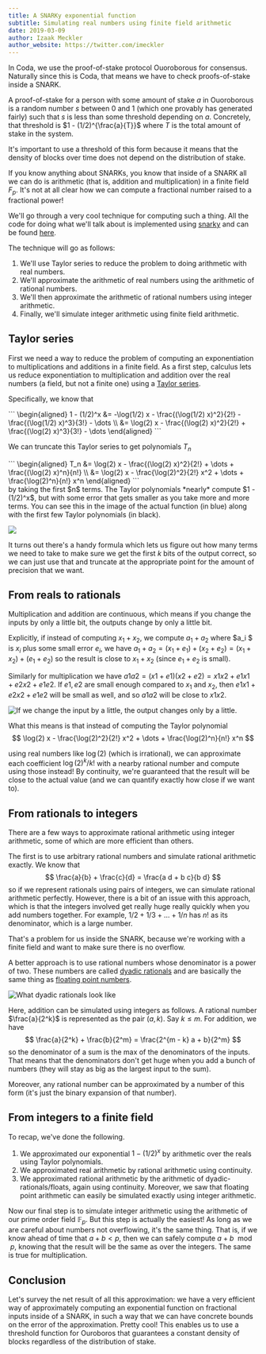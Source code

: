 ```yaml
---
title: A SNARKy exponential function
subtitle: Simulating real numbers using finite field arithmetic
date: 2019-03-09
author: Izaak Meckler
author_website: https://twitter.com/imeckler
---
```


In Coda, we use the proof-of-stake protocol Ouoroborous for consensus.
Naturally since this is Coda, that means we have to check proofs-of-stake inside
a SNARK.

A proof-of-stake for a person with some amount of stake $a$
in Ouoroborous is a random number $s$ between 0 and 1
(which one provably has generated fairly) such that $s$ is
less than some threshold depending on $a$. Concretely, that
threshold is $1 - (1/2)^{\frac{a}{T}}$ where $T$ is the total amount of
stake in the system.

It's important to use a threshold of this form because it means that the density
of blocks over time does not depend on the distribution of stake.

If you know anything about SNARKs, you know that inside of a SNARK all we
can do is arithmetic (that is, addition and multiplication) in a finite field $F_p$. It's not at
all clear how we can compute a fractional number raised to a fractional power!

We'll go through a very cool technique for computing such a thing.
All the code for doing what we'll talk about is implemented using
[snarky](https://github.com/o1-labs/snarky) and can be found [here](https://github.com/CodaProtocol/coda/pull/1822).

The technique will go as follows:

1. We'll use Taylor series to reduce the problem to doing arithmetic with
  real numbers.
2. We'll approximate the arithmetic of real numbers using the arithmetic
  of rational numbers.
3. We'll then approximate the arithmetic of rational numbers using integer
  arithmetic.
4. Finally, we'll simulate integer arithmetic using finite field
  arithmetic.

## Taylor series

First we need a way to reduce the problem of computing an exponentiation to
multiplications and additions in a finite field. As a first step, calculus
lets us reduce exponentiation to multiplication and addition over the
real numbers (a field, but not a finite one) using a [Taylor series]().

Specifically, we know that

<div class="katex-block">
```
\begin{aligned}
  1 - (1/2)^x
  &= -\log(1/2) x - \frac{(\log(1/2) x)^2}{2!} - \frac{(\log(1/2) x)^3}{3!} - \dots \\
  &= \log(2) x - \frac{(\log(2) x)^2}{2!} + \frac{(\log(2) x)^3}{3!} - \dots
\end{aligned}
```
</div>

We can truncate this Taylor series to get polynomials $T_n$
<div class="katex-block">
```
\begin{aligned}
  T_n
  &= \log(2) x - \frac{(\log(2) x)^2}{2!} + \dots + \frac{(\log(2) x)^n}{n!} \\
  &= \log(2) x - \frac{\log(2)^2}{2!} x^2 + \dots + \frac{\log(2)^n}{n!} x^n
\end{aligned}
```
</div>
by taking the first $n$ terms. The Taylor polynomials *nearly* compute
$1 - (1/2)^x$, but with some error that gets smaller as you take more and more
terms. You can see this in the image of the actual function (in blue) along with the
first few Taylor polynomials (in black).

![](/static/blog/taylor/taylor-polys.png)

It turns out there's a handy formula which lets us figure out how
many terms we need to take to make sure we get the first
$k$ bits of the output correct, so we can just use that and truncate at
the appropriate point for the amount of precision that we want.


## From reals to rationals

Multiplication and addition are continuous, which means if you change the
inputs by only a little bit, the outputs change by only a little bit.

Explicitly, if instead of computing $x_1 + x_2$, we compute
$a_1 + a_2$ where $a_i $ is $x_i$ plus some small error $e_i$, we have
$a_1 + a_2 = (x_1 + e_1) + (x_2 + e_2) = (x_1 + x_2) + (e_1 + e_2)$ so
the result is close to $x_1 + x_2$ (since $e_1 + e_2$ is small).

Similarly for multiplication we have
$a1 a2 = (x1 + e1)(x2 + e2) = x1 x2 + e1 x1 + e2 x2 + e1 e2$.
If $e1, e2$ are small enough compared to $x_1$ and $x_2$,
then $e1 x1 + e2 x2 + e1 e2$ will be small as well, and so
$a1 a2$ will be close to $x1 x2$.

![If we change the input by a little, the output changes only by a little.](https://upload.wikimedia.org/wikipedia/commons/d/d5/Epsilon-delta_limit.svg)

What this means is that instead of computing the Taylor polynomial
$$
  \log(2) x - \frac{\log(2)^2}{2!} x^2 + \dots + \frac{\log(2)^n}{n!} x^n
$$

using real numbers like $\log(2)$ (which is irrational), we can approximate
each coefficient $\log(2)^k / k!$ with a nearby rational number and compute
using those instead! By continuity, we're guaranteed that the result will
be close to the actual value (and we can quantify exactly how close if we
want to).

## From rationals to integers

There are a few ways to approximate rational arithmetic using integer arithmetic,
some of which are more efficient than others.

The first is to use arbitrary rational numbers and simulate rational arithmetic exactly.
We know that
$$
\frac{a}{b} + \frac{c}{d} = \frac{a d + b c}{b d}
$$
so if we represent rationals using pairs of integers, we can simulate rational
arithmetic perfectly. However, there is a bit of an issue with this approach, which
is that the integers involved get really huge really quickly when you add numbers together.
For example,  $1/2 + 1/3 + \dots + 1/n$ has $n!$ as its denominator, which is a large number.

That's a problem for us inside the SNARK, because we're working with a finite field and
want to make sure there is no overflow.

A better approach is to use rational numbers whose denominator is a power of two.
These numbers are called [dyadic rationals](https://en.wikipedia.org/wiki/Dyadic_rational) and are basically the same thing as
[floating point numbers](https://en.wikipedia.org/wiki/Floating-point_arithmetic).

![What dyadic rationals look like](https://upload.wikimedia.org/wikipedia/commons/thumb/2/2f/Dyadic_rational.svg/1200px-Dyadic_rational.svg.png)

Here,
addition can be simulated using integers as follows. A rational number $\frac{a}{2^k}$
is represented as the pair $(a, k)$. Say $k \leq m$. For addition, we have
$$
\frac{a}{2^k} + \frac{b}{2^m} = \frac{2^{m - k} a + b}{2^m}
$$
so the denominator of a sum is the max of the denominators of the inputs.
That means that the denominators don't get huge when you add a bunch of numbers (they
will stay as big as the largest input to the sum).

Moreover, any rational number can be approximated by a number of this form (it's just
the binary expansion of that number).

## From integers to a finite field

To recap, we've done the following.

1. We approximated our exponential $1 - (1/2)^x$ by arithmetic over the reals
  using Taylor polynomials.
2. We approximated real arithmetic by rational arithmetic using continuity.
3. We approximated rational arithmetic by the arithmetic of dyadic-rationals/floats,
  again using continuity. Moreover, we saw that floating point arithmetic can easily
  be simulated exactly using integer arithmetic.

Now our final step is to simulate integer arithmetic using the arithmetic of
our prime order field $\mathbb{F}_p$. But this step is actually the easiest!
As long as we are careful about numbers not overflowing, it's the same thing.
That is, if we know ahead of time that $a + b < p$, then we can safely
compute $a + b \mod p$, knowing that the result will be the same as over the integers.
The same is true for multiplication.

## Conclusion

Let's survey the net result of all this approximation: we have a very efficient way
of approximately computing an exponential function on fractional inputs inside of a SNARK,
in such a way that we can have concrete bounds on the error of the approximation. Pretty cool!
This enables us to use a threshold function for Ouroboros that guarantees a constant density
of blocks regardless of the distribution of stake.

